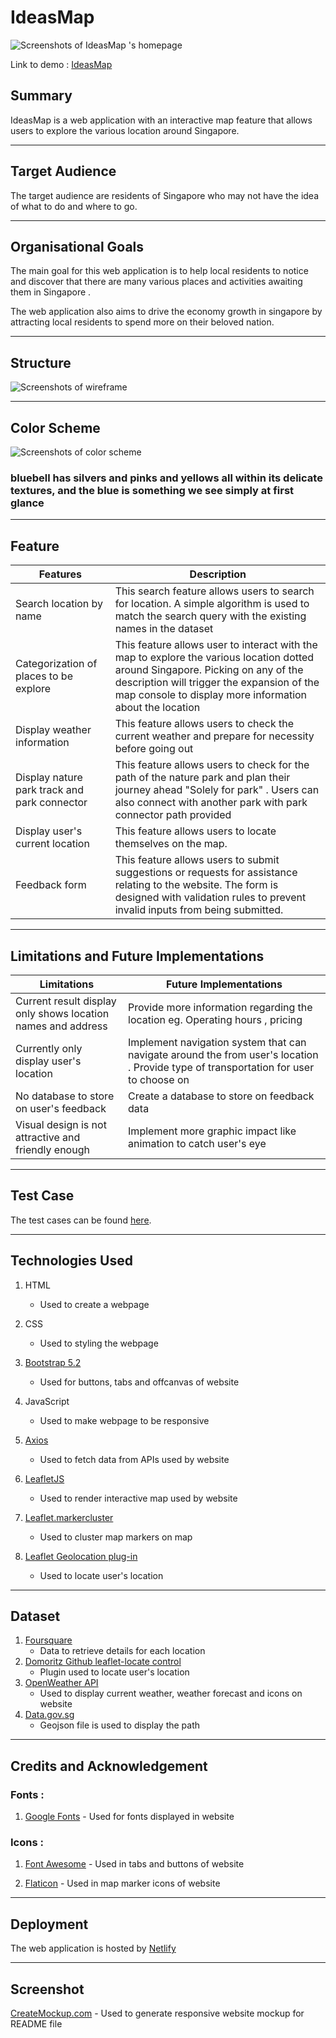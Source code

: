 # **IdeasMap**

![Screenshots of IdeasMap 's homepage](/screenshots/responsive-preview.PNG)

Link to demo : [IdeasMap](https://sg-ideasmap.netlify.app/)

## Summary

IdeasMap is a web application with an interactive map feature that allows users to explore the various location around Singapore.

---

## Target Audience

The target audience are residents of Singapore who may not have the idea of what to do and where to go.

---

## Organisational Goals

The main goal for this web application is to help local residents to notice and discover that there are many various places and activities awaiting them in Singapore .

The web application also aims to drive the economy growth in singapore by attracting local residents to spend more on their beloved nation.

---

## Structure

![Screenshots of wireframe](/screenshots/wireframe.PNG)

---

## Color Scheme

![Screenshots of color scheme](/screenshots/color-scheme.PNG)

### bluebell has silvers and pinks and yellows all within its delicate textures, and the blue is something we see simply at first glance

---

## Feature

| Features                                     | Description                                                                                                                                                                                                                               |
| -------------------------------------------- | ----------------------------------------------------------------------------------------------------------------------------------------------------------------------------------------------------------------------------------------- |
| Search location by name                      | This search feature allows users to search for location. A simple algorithm is used to match the search query with the existing names in the dataset                                                                                      |
| Categorization of places to be explore       | This feature allows user to interact with the map to explore the various location dotted around Singapore. Picking on any of the description will trigger the expansion of the map console to display more information about the location |
| Display weather information                  | This feature allows users to check the current weather and prepare for necessity before going out                                                                                                                                         |
| Display nature park track and park connector | This feature allows users to check for the path of the nature park and plan their journey ahead "Solely for park" . Users can also connect with another park with park connector path provided                                            |
| Display user's current location              | This feature allows users to locate themselves on the map.                                                                                                                                                                                |
| Feedback form                                    | This feature allows users to submit suggestions or requests for assistance relating to the website. The form is designed with validation rules to prevent invalid inputs from being submitted.                                            |

---

## Limitations and Future Implementations

| Limitations                                                  | Future Implementations                                                                                                               |
| ------------------------------------------------------------ | ------------------------------------------------------------------------------------------------------------------------------------ |
| Current result display only shows location names and address | Provide more information regarding the location eg. Operating hours , pricing                                                        |
| Currently only display user's location                       | Implement navigation system that can navigate around the from user's location . Provide type of transportation for user to choose on |
| No database to store on user's feedback                      | Create a database to store on feedback data                                                                                          |
| Visual design is not attractive and friendly enough          | Implement more graphic impact like animation to catch user's eye                                                                     |

---

## Test Case

The test cases can be found [here](test-case/test-case.pdf).

---

## Technologies Used

1. HTML
    - Used to create a webpage
2. CSS
    - Used to styling the webpage

3. [Bootstrap 5.2](https://getbootstrap.com/docs/5.2/getting-started/introduction/)

   - Used for buttons, tabs and offcanvas of website

4. JavaScript
    -  Used to make webpage to be responsive

5. [Axios](https://github.com/axios/axios)

   - Used to fetch data from APIs used by website

6. [LeafletJS](https://leafletjs.com/)

   - Used to render interactive map used by website

7. [Leaflet.markercluster](https://github.com/Leaflet/Leaflet.markercluster)

   - Used to cluster map markers on map

8. [Leaflet Geolocation plug-in](https://github.com/domoritz/leaflet-locatecontrol)
   - Used to locate user's location

---

## Dataset

1. [Foursquare](https://developer.foursquare.com/reference/place-search)
   - Data to retrieve details for each location
2. [Domoritz Github leaflet-locate control](https://github.com/domoritz/leaflet-locatecontrol)
   - Plugin used to locate user's location
3. [OpenWeather API](https://openweathermap.org/)
   - Used to display current weather, weather forecast and icons on website
4. [Data.gov.sg](https://data.gov.sg/)
   - Geojson file is used to display the path

---

## Credits and Acknowledgement

### Fonts :

1. [Google Fonts](https://fonts.google.com/) - Used for fonts displayed in website

### Icons :

1. [Font Awesome](https://fontawesome.com/) - Used in tabs and buttons of website

2. [Flaticon](https://www.flaticon.com/) - Used in map marker icons of website

---

## Deployment

The web application is hosted by [Netlify](https://www.netlify.com/)

---

## Screenshot
[CreateMockup.com](https://www.createmockup.com/generate/) - Used to generate responsive website mockup for README file

